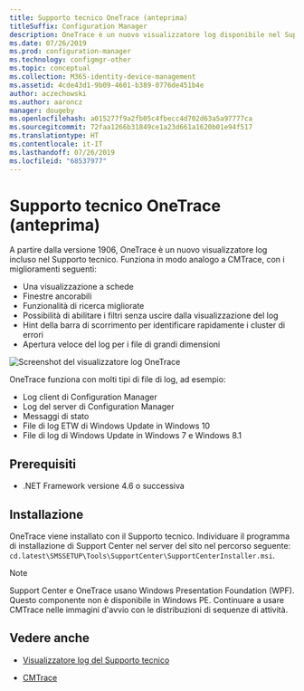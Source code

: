 ```yaml
---
title: Supporto tecnico OneTrace (anteprima)
titleSuffix: Configuration Manager
description: OneTrace è un nuovo visualizzatore log disponibile nel Supporto tecnico che include miglioramenti rispetto a CMTrace.
ms.date: 07/26/2019
ms.prod: configuration-manager
ms.technology: configmgr-other
ms.topic: conceptual
ms.collection: M365-identity-device-management
ms.assetid: 4cde43d1-9b09-4601-b389-0776de451b4e
author: aczechowski
ms.author: aaroncz
manager: dougeby
ms.openlocfilehash: a015277f9a2fb05c4fbecc4d702d63a5a97777ca
ms.sourcegitcommit: 72faa1266b31849ce1a23d661a1620b01e94f517
ms.translationtype: HT
ms.contentlocale: it-IT
ms.lasthandoff: 07/26/2019
ms.locfileid: "68537977"
---
```

# <a name="support-center-onetrace-preview"></a>Supporto tecnico OneTrace (anteprima)

<!--3555962-->

A partire dalla versione 1906, OneTrace è un nuovo visualizzatore log incluso nel Supporto tecnico. Funziona in modo analogo a CMTrace, con i miglioramenti seguenti:

- Una visualizzazione a schede
- Finestre ancorabili
- Funzionalità di ricerca migliorate
- Possibilità di abilitare i filtri senza uscire dalla visualizzazione del log
- Hint della barra di scorrimento per identificare rapidamente i cluster di errori
- Apertura veloce del log per i file di grandi dimensioni

![Screenshot del visualizzatore log OneTrace](media/3555962-onetrace.png)

OneTrace funziona con molti tipi di file di log, ad esempio:

- Log client di Configuration Manager
- Log del server di Configuration Manager
- Messaggi di stato
- File di log ETW di Windows Update in Windows 10
- File di log di Windows Update in Windows 7 e Windows 8.1

## <a name="prerequisites"></a>Prerequisiti

- .NET Framework versione 4.6 o successiva

## <a name="install"></a>Installazione

OneTrace viene installato con il Supporto tecnico. Individuare il programma di installazione di Support Center nel server del sito nel percorso seguente: `cd.latest\SMSSETUP\Tools\SupportCenter\SupportCenterInstaller.msi`.

> [!Note]  
> Support Center e OneTrace usano Windows Presentation Foundation (WPF). Questo componente non è disponibile in Windows PE. Continuare a usare CMTrace nelle immagini d'avvio con le distribuzioni di sequenze di attività.  

## <a name="see-also"></a>Vedere anche

- [Visualizzatore log del Supporto tecnico](/sccm/core/support/support-center-ui-reference#bkmk_log-viewer)

- [CMTrace](/sccm/core/support/cmtrace)
